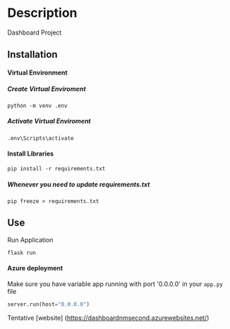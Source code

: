 # Description

Dashboard Project


## Installation

#### Virtual Environment

##### Create Virtual Enviroment
```command line
python -m venv .env
```

##### Activate Virtual Enviroment
```command line
.env\Scripts\activate
```

#### Install Libraries
```command line
pip install -r requirements.txt
```
##### Whenever you need to update requirements.txt
```command line
pip freeze > requirements.txt
```

## Use

Run Application
```command line
flask run
```

#### Azure deployment
Make sure you have variable app running with port '0.0.0.0' in your `app.py` file

```python
server.run(host="0.0.0.0") 
```

Tentative [website] (https://dashboardnmsecond.azurewebsites.net/)